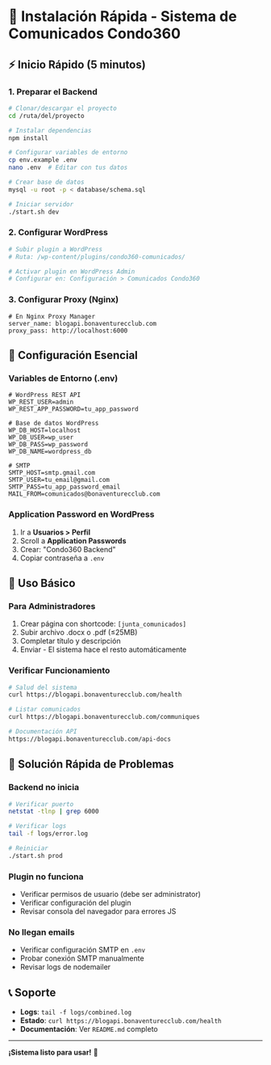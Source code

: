 # 🚀 Instalación Rápida - Sistema de Comunicados Condo360

## ⚡ Inicio Rápido (5 minutos)

### 1. Preparar el Backend
```bash
# Clonar/descargar el proyecto
cd /ruta/del/proyecto

# Instalar dependencias
npm install

# Configurar variables de entorno
cp env.example .env
nano .env  # Editar con tus datos

# Crear base de datos
mysql -u root -p < database/schema.sql

# Iniciar servidor
./start.sh dev
```

### 2. Configurar WordPress
```bash
# Subir plugin a WordPress
# Ruta: /wp-content/plugins/condo360-comunicados/

# Activar plugin en WordPress Admin
# Configurar en: Configuración > Comunicados Condo360
```

### 3. Configurar Proxy (Nginx)
```nginx
# En Nginx Proxy Manager
server_name: blogapi.bonaventurecclub.com
proxy_pass: http://localhost:6000
```

## 🔧 Configuración Esencial

### Variables de Entorno (.env)
```env
# WordPress REST API
WP_REST_USER=admin
WP_REST_APP_PASSWORD=tu_app_password

# Base de datos WordPress
WP_DB_HOST=localhost
WP_DB_USER=wp_user
WP_DB_PASS=wp_password
WP_DB_NAME=wordpress_db

# SMTP
SMTP_HOST=smtp.gmail.com
SMTP_USER=tu_email@gmail.com
SMTP_PASS=tu_app_password_email
MAIL_FROM=comunicados@bonaventurecclub.com
```

### Application Password en WordPress
1. Ir a **Usuarios > Perfil**
2. Scroll a **Application Passwords**
3. Crear: "Condo360 Backend"
4. Copiar contraseña a `.env`

## 📝 Uso Básico

### Para Administradores
1. Crear página con shortcode: `[junta_comunicados]`
2. Subir archivo .docx o .pdf (≤25MB)
3. Completar título y descripción
4. Enviar - El sistema hace el resto automáticamente

### Verificar Funcionamiento
```bash
# Salud del sistema
curl https://blogapi.bonaventurecclub.com/health

# Listar comunicados
curl https://blogapi.bonaventurecclub.com/communiques

# Documentación API
https://blogapi.bonaventurecclub.com/api-docs
```

## 🚨 Solución Rápida de Problemas

### Backend no inicia
```bash
# Verificar puerto
netstat -tlnp | grep 6000

# Verificar logs
tail -f logs/error.log

# Reiniciar
./start.sh prod
```

### Plugin no funciona
- Verificar permisos de usuario (debe ser administrator)
- Verificar configuración del plugin
- Revisar consola del navegador para errores JS

### No llegan emails
- Verificar configuración SMTP en `.env`
- Probar conexión SMTP manualmente
- Revisar logs de nodemailer

## 📞 Soporte
- **Logs**: `tail -f logs/combined.log`
- **Estado**: `curl https://blogapi.bonaventurecclub.com/health`
- **Documentación**: Ver `README.md` completo

---
**¡Sistema listo para usar!** 🎉
